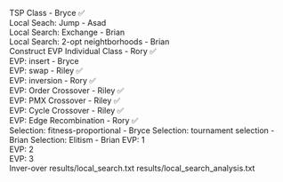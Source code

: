 TSP Class - Bryce ✅  
Local Seach: Jump - Asad  
Local Search: Exchange - Brian  
Local Search: 2-opt neightborhoods - Brian  
Construct EVP Individual Class - Rory ✅  
EVP: insert - Bryce  
EVP: swap - Riley  ✅  
EVP: inversion - Rory  ✅  
EVP: Order Crossover - Riley  ✅  
EVP: PMX Crossover - Riley  ✅  
EVP: Cycle Crossover - Riley  ✅    
EVP: Edge Recombination - Rory  ✅  
Selection: fitness-proportional  - Bryce
Selection: tournament selection  - Brian
Selection: Elitism  - Brian
EVP: 1  
EVP: 2  
EVP: 3  
Inver-over 
results/local_search.txt
results/local_search_analysis.txt


